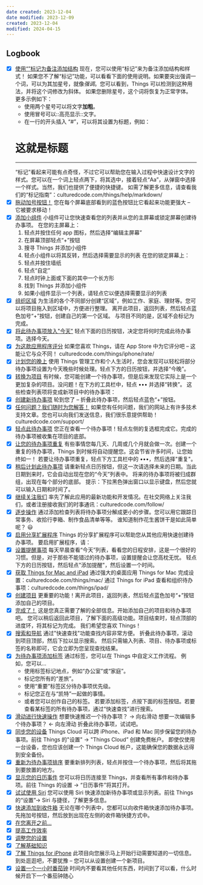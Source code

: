 ```yaml
---
date created: 2023-12-04
date modified: 2023-12-09
created: 2023-12-04
modified: 2024-04-15
---
```



## Logbook
- [x] [使用“”标记为备注添加结构](things:///show?id=NsAHKqS7cAQ6wmAB4X21Ei)
	现在，您可以使用“标记”来为备注添加结构和样式！
	如果您不了解“标记”功能，可以看看下面的使用说明。如果要突出强调一个词，可以为其加星号，就像*强调*。您可以看到，Things 可以检测到这种用法，并将这个词修改为斜体。 如果您删除星号，这个词将恢复为正常字体。
	更多示例如下：
	- 使用两个星号可以将文字**加粗**。
	- 使用冒号可以::高亮显示::文字。
	- 在一行的开头插入 “#”，可以将其设置为标题，例如：
	# 这就是标题
	---
	“标记”看起来可能有点奇怪，不过它可以帮助您在输入过程中快速设计文字的样式。您可以在一个词上轻点两下，将其选中，接着轻点“Aa”，从弹窗中选择一个样式。当然，我们也提供了便捷的快捷键。
	如需了解更多信息，请查看我们的“标记指南”：culturedcode.com/things/help/markdown/
- [x] [拖动加号按钮！](things:///show?id=YPuPoyREAY5myYvD6BPJyQ)
	您在每个屏幕底部看到的蓝色按钮比它看起来功能更强大 – 它被要求移动！
- [x] [添加小组件](things:///show?id=5iqQJwtKx2rrUrpathfBuw)
	小组件可让您快速查看您的列表并从您的主屏幕或锁定屏幕创建待办事项。
	在您的主屏幕上：
	1. 轻点并按住任何 app 图标，然后选择“编辑主屏幕”
	2. 在屏幕顶部轻点“+”按钮
	3. 搜寻 Things 并添加小组件
	4. 轻点小组件以将其反转，然后选择需要显示的列表
	在您的锁定屏幕上：
	1. 轻点并按住墙纸
	2. 轻点“自定”
	3. 轻点时钟上面或下面的其中一个长方形
	4. 找到 Things 并添加小组件
	5. 如果小组件显示一个列表，请轻点它以便选择需要显示的列表
- [x] [组织区域](things:///show?id=GCrGuJNzKq9cZsop2zmXy4)
	为生活的各个不同部分创建“区域”，例如工作、家庭、理财等。您可以将项目拖入到区域中，方便进行整理。
	离开此项目，返回列表，然后轻点蓝色加号“+”按钮，创建自己的第一个区域。
	与项目不同的是，区域不会标记为完成。
- [x] [将此待办事项放入"今天"](things:///show?id=XqCCxW7Jcs8MkXaZUaX5FU)
	轻点下面的日历按钮，决定您将何时完成此待办事项。选择今天。
- [x] [为这款应用程序评分](things:///show?id=Ui8USZ939Wp5fj2LQaVFkD)
	如果您喜欢 Things，请在 App Store 中为它评分吧 – 这能让它与众不同！
	culturedcode.com/things/iphone/rate/
- [x] [计划您的晚上](things:///show?id=B7pctm2hjxUjcSitobV5eo)
	使用 Things 管理工作和个人生活时，您会发现可以轻松将部分待办事项设置为今天晚些时候处理。轻点下方的日历按钮，并选择“今晚”。
- [x] [转换为项目](things:///show?id=LJnC3ruUembUv8ZW37ng1N)
	有时候，您可能创建一个待办事项，但是后来发现它实际上是一个更加复杂的项目。没问题！在下方的工具栏中，轻点 ••• 并选择“转换”。
	这些检查列表项将变成新项目中的待办事项：
- [x] [创建新待办事项](things:///show?id=HntG1j8Nik9xMpEgHdpPMK)
	轮到您了 – 折叠此待办事项，然后轻点蓝色“+”按钮。
- [x] [任何问题？我们随时为您解答！](things:///show?id=GkCLmmP962w9mPV98vAduu)
	如果您有任何问题，我们的网站上有许多技术支持文章。您也可以向我们发送信息，我们很乐意提供帮助！
	culturedcode.com/support/
- [x] [轻点此待办事项](things:///show?id=THCMnCGTEP1pA3cjfxKyxP)
	您正在查看一个待办事项！轻点左侧的复选框完成它。完成的待办事项被收集在项目的底部。
- [x] [让您的待办事项重复](things:///show?id=Q23YNcZrcMpNcCjR1bt9f9)
	有些事情您每几天、几周或几个月就会做一次。创建一个重复的待办事项，Things 到时候将自动提醒您。这会节省许多时间，让您始终如一！
	若要让待办事项重复，轻点下方工具栏中的 •••，然后选择"重复"。
- [x] [稍后计划此待办事项](things:///show?id=SmverjdrQXrjZckFTLr21B)
	请重新轻点日历按钮，但这一次请选择未来的日期。当此日期到来时，它会自动出现在您的“今天”列表中。
	将来的待办事项将被归成群组，出现在每个部分的底部。
	提示：下拉黑色弹出窗口以显示键盘，然后您就可以输入日期和时间了。
- [x] [继续关注我们](things:///show?id=UprdeLwzFJCvQnhVBzNzdK)
	率先了解此应用的最新功能和开发情况。在社交网络上关注我们，或者注册接收我们的时事通讯：culturedcode.com/follow/
- [x] [逐步操作](things:///show?id=EfyCdSgUSJqAKqDNUY7m7r)
	通过添加检查列表将待办事项分解成更小的步骤。您可以用它跟踪日常事务、收拾行李箱、制作食品清单等等。
	谁知道制作花生酱饼干是如此简单呢？ 😃
- [x] [启用分享扩展程序](things:///show?id=QtkAfvd1GCKTvMJN87F6rK)
	Things 的分享扩展程序可以帮助您从其他应用快速创建待办事项。
	要启用扩展程序，请：
- [x] [设置提醒事项](things:///show?id=KtqSq74AyNGcMQwQBUSB1G)
	每天早晨查看“今天”列表，看看您的日程安排，这是一个很好的习惯。但是，对于那些不能错过的待办事项，设置提醒会让您高枕无忧。
	轻点下方的日历按钮，然后轻点"添加提醒"，然后设置一个时间。
- [x] [获取 Things for Mac and iPad](things:///show?id=KkonWy1qszEdfEbnLS5jYN)
	通过强大的桌面应用 Things for Mac 完成设置：culturedcode.com/things/mac/
	通过 Things for iPad 查看和组织待办事项：culturedcode.com/things/ipad/
- [x] [创建项目](things:///show?id=AFdQk9hsryD8Q7Kp2uZnf2)
	更重要的功能！离开此项目，返回列表，然后轻点蓝色加号“+”按钮添加自己的项目。
- [x] [完成了！](things:///show?id=2mNBkETs2eF6vaiWkJajeb)
	这是您真正需要了解的全部信息。开始添加自己的项目和待办事项吧。
	您可以稍后返回此项目，了解下面的高级功能。项目结束时，轻点顶部的进度环，将其标记为完成。
	我们希望您喜欢 Things！
- [x] [搜索和导航](things:///show?id=DHEeVqL9EcCY2oTRUHjXtE)
	通过"快速查找"功能查找内容非常方便。
	折叠此待办事项，滚动到项目顶部，然后下拉以显示搜索。
	然后只需输入列表、项目、待办事项或标签的名称即可，它会立即为您呈现查找结果。
- [x] [为待办事项添加标签](things:///show?id=7YhLAGuici9nZWUvW4nMzf)
	通过标签，您可以在 Things 中自定义工作流程。
	例如，您可以…
	- 使用标签标记地点，例如“办公室”或“家庭”。
	- 标记您所有的“差旅”。
	- 使用“重要”标签区分待办事项优先级。
	- 标记您正在与“凯特”一起做的事情。
	- 或者您可以创作自己的标签。
	若要添加标签，点按下面的标签按钮。若要查看某标签的所有待办事项，通过“快速查找”进行搜索。
- [x] [滑动进行快速操作](things:///show?id=AhuikQLBycbZ81BTxRd71M)
	想要快速推迟一个待办事项？
	→ 向右滑动
	想要一次编辑多个待办事项？
	← 向左滑动
	折叠此待办事项，试试吧。
- [x] [同步您的设备](things:///show?id=9hRS4qdvB2JCJUfoY3aaVY)
	Things Cloud 可以跨 iPhone、iPad 和 Mac 同步保留您的待办事项。前往 Things 的"设置" → "Things Cloud” 创建免费帐户。
	即使仅使用一台设备，您也应该创建一个 Things Cloud 帐户，这能确保您的数据永远得到安全备份。
- [x] [重新为待办事项排序](things:///show?id=5kfPGcNPfs3VJ13ZATCoSq)
	要重新排列列表，轻点并按住一个待办事项，然后将其拖到要放置的地方。
- [x] [显示您的日历事件](things:///show?id=RcDoto9DLBw3GjDToFaSGb)
	您可以将日历连接至 Things，并查看所有事件和待办事项。前往 Things 的设置 → “日历事件”将其打开。
- [x] [试试使用 Siri](things:///show?id=LPfGZ4cZwdx3Ybnuwve5tY)
	您可以使用 Siri 快速添加新待办事项或显示列表。前往 Things 的“设置”→ Siri 与捷径，了解更多信息。
- [x] [快速添加到收件箱](things:///show?id=4EmhqrBkxpbAfXDebxk791)
	无论在哪个列表中，您都可以向收件箱快速添加待办事项。先拖加号按钮，然后放到出现在左侧的收件箱快捷方式中。
- [x] [在您离开之前…](things:///show?id=N7jWS4WMq4xop6B8D8wUu2)
- [x] [提高工作效率](things:///show?id=4oT5CnhQwqdATXm4o6m9ss)
- [x] [调整您的设置](things:///show?id=15ZaxoeuYWo3biFbN8TFZn)
- [x] [了解基础知识](things:///show?id=39qP2RSFWem3r6SwgMnRfC)
- [x] [了解 Things for iPhone](things:///show?id=Ude2zTyh7QJswWyrJWt8DJ)
	此项目向您展示马上开始行动需要知道的一切信息。到处逛逛吧，不要犹豫 – 您可以从设置创建一个新项目。
- [x] [设置一个一小时番茄钟](things:///show?id=QWThe2tJzhb8QW3eByHZn1)
	时间内不要看其他任何东西，时间到了可以看，什么时候开启下一个番茄钟随心